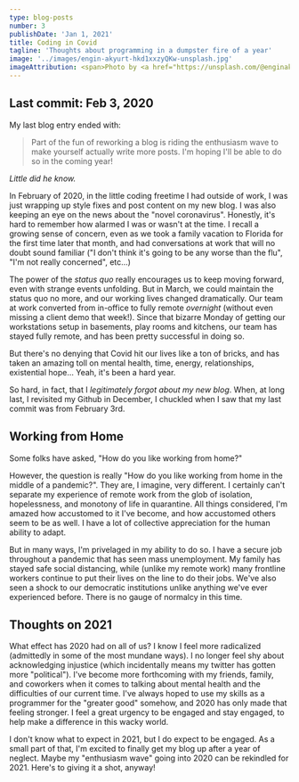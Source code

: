 ```yaml
---
type: blog-posts
number: 3
publishDate: 'Jan 1, 2021'
title: Coding in Covid
tagline: 'Thoughts about programming in a dumpster fire of a year'
image: '../images/engin-akyurt-hkd1xxzyQKw-unsplash.jpg'
imageAttribution: <span>Photo by <a href="https://unsplash.com/@enginakyurt?utm_source=unsplash&amp;utm_medium=referral&amp;utm_content=creditCopyText">engin akyurt</a> on <a href="https://unsplash.com/s/photos/pandemic-computer?utm_source=unsplash&amp;utm_medium=referral&amp;utm_content=creditCopyText">Unsplash</a></span>
---
```


## Last commit: Feb 3, 2020

My last blog entry ended with:

> Part of the fun of reworking a blog is riding the enthusiasm wave to make yourself actually write more posts. I'm hoping I'll be able to do so in the coming year!

_Little did he know._

In February of 2020, in the little coding freetime I had outside of work, I was just wrapping up style fixes and post content on my new blog. I was also keeping an eye on the news about the "novel coronavirus". Honestly, it's hard to remember how alarmed I was or wasn't at the time. I recall a growing sense of concern, even as we took a family vacation to Florida for the first time later that month, and had conversations at work that will no doubt sound familiar ("I don't think it's going to be any worse than the flu", "I'm not really concerned", etc...) 

The power of the _status quo_ really encourages us to keep moving forward, even with strange events unfolding. But in March, we could maintain the status quo no more, and our working lives changed dramatically. Our team at work converted from in-office to fully remote _overnight_ (without even missing a client demo that week!). Since that bizarre Monday of getting our workstations setup in basements, play rooms and kitchens, our team has stayed fully remote, and has been pretty successful in doing so.

But there's no denying that Covid hit our lives like a ton of bricks, and has taken an amazing toll on mental health, time, energy, relationships, existential hope... Yeah, it's been a hard year.

So hard, in fact, that I _legitimately forgot about my new blog_. When, at long last, I revisited my Github in December, I chuckled when I saw that my last commit was from February 3rd. 

## Working from Home

Some folks have asked, "How do you like working from home?"

However, the question is really "How do you like working from home in the middle of a pandemic?". They are, I imagine, very different. I certainly can't separate my experience of remote work from the glob of isolation, hopelessness, and monotony of life in quarantine. All things considered, I'm amazed how accustomed to it I've become, and how accustomed others seem to be as well. I have a lot of collective appreciation for the human ability to adapt.

But in many ways, I'm privelaged in my ability to do so. I have a secure job throughout a pandemic that has seen mass unemployment. My family has stayed safe social distancing, while (unlike my remote work) many frontline workers continue to put their lives on the line to do their jobs. We've also seen a shock to our democratic institutions unlike anything we've ever experienced before. There is no gauge of normalcy in this time.

## Thoughts on 2021

What effect has 2020 had on all of us? I know I feel more radicalized (admittedly in some of the most mundane ways). I no longer feel shy about acknowledging injustice (which incidentally means my twitter has gotten more "political"). I've become more forthcoming with my friends, family, and coworkers when it comes to talking about mental health and the difficulties of our current time. I've always hoped to use my skills as a programmer for the "greater good" somehow, and 2020 has only made that feeling stronger. I feel a great urgency to be engaged and stay engaged, to help make a difference in this wacky world.

I don't know what to expect in 2021, but I do expect to be engaged. As a small part of that, I'm excited to finally get my blog up after a year of neglect. Maybe my "enthusiasm wave" going into 2020 can be rekindled for 2021. Here's to giving it a shot, anyway!

